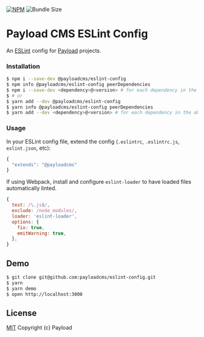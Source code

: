 [![NPM](https://img.shields.io/npm/v/@payloadcms/eslint-config)](https://www.npmjs.com/@payloadcms/eslint-config)
![Bundle Size](https://img.shields.io/bundlephobia/minzip/@payloadcms/eslint-config?label=zipped)

# Payload CMS ESLint Config

An [ESLint](https://github.com/eslint/eslint) config for [Payload](https://github.com/payloadcms/payload) projects.

### Installation

```bash
$ npm i --save-dev @payloadcms/eslint-config
$ npm info @payloadcms/eslint-config peerDependencies
$ npm i --save-dev <dependency>@<version> # for each dependency in the above output
$ # or
$ yarn add --dev @payloadcms/eslint-config
$ yarn info @payloadcms/eslint-config peerDependencies
$ yarn add --dev <dependency>@<version> # for each dependency in the above output
```

### Usage

In your ESLint config file, extend the config (`.eslintrc`, `.eslintrc.js`, `eslint.json`, etc):

```javascript
{
  "extends": "@payloadcms"
}
```

If using Webpack, install and configure `eslint-loader` to have loaded files automatically linted.

```javascript
{
  test: /\.js$/,
  exclude: /node_modules/,
  loader: 'eslint-loader',
  options: {
    fix: true,
    emitWarning: true,
  },
}
```

## Demo

```bash
$ git clone git@github.com:payloadcms/eslint-config.git
$ yarn
$ yarn demo
$ open http://localhost:3000
```

## License

[MIT](https://github.com/payloadcms/eslint-config/blob/master/LICENSE) Copyright (c) Payload
